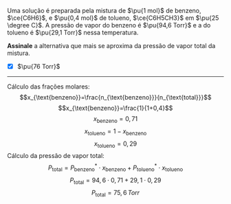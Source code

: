 Uma solução é preparada pela mistura de $\pu{1 mol}$ de benzeno, $\ce{C6H6}$, e $\pu{0,4 mol}$ de tolueno, $\ce{C6H5CH3}$ em $\pu{25 \degree C}$. A pressão de vapor do benzeno é $\pu{94,6 Torr}$ e a do tolueno é $\pu{29,1 Torr}$ nessa temperatura.

**Assinale** a alternativa que mais se aproxima da pressão de vapor total da mistura.

- [x] $\pu{76 Torr}$

---

Cálculo das frações molares:
$$x_{\text{benzeno}}=\frac{n_{\text{benzeno}}}{n_{\text{total}}}$$
$$x_{\text{benzeno}}=\frac{1}{1+0,4}$$
$$x_{\text{benzeno}}=0,71$$
$$x_{\text{tolueno}}=1-x_{\text{benzeno}}$$
$$x_{\text{tolueno}}=0,29 $$
Cálculo da pressão de vapor total:
$$P_{\text{total}}=P_{\text{benzeno}}^{*}\cdot x_{\text{benzeno}}+P_{\text{tolueno}}^{*}\cdot x_{\text{tolueno}}$$
$$P_{\text{total}}=94,6\cdot0,71+29,1\cdot0,29$$
$$P_{\text{total}}=75,6 \,Torr$$
